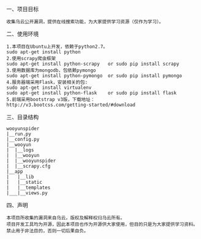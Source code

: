 一、项目目标

    收集乌云公开漏洞，提供在线搜索功能，为大家提供学习资源（仅作为学习）。
    

二、使用环境

    1.本项目在Ubuntu上开发，依赖于python2.7。
    sudo apt-get install python
    2.使用scrapy爬虫框架
    sudo apt-get install python-scrapy   or sudo pip install scrapy
    3.使用数据库为mongodb，包依赖pymongo
    sudo apt-get install python-pymongo  or sudo pip install pymongo
    4.服务器端采用Flask，安装相关的包:
    sudo apt-get install virtualenv
    sudo apt-get install python-flask    or sudo pip install flask
    5.前端采用bootstrap v3版，下载地址：
    http://v3.bootcss.com/getting-started/#download
    
三、目录结构

    wooyunspider
    |__run.py
    |__config.py
    |__wooyun
    |  |__logs
    |  |__wooyun
    |  |__wooyunspider
    |  |__scrapy.cfg
    |__app
    |   |__lib
    |   |__static
    |   |__templates
    |___|__views.py
   
   
四、声明

    本项目所收集的漏洞来自乌云，版权及解释权归乌云所有。
    项目开发工具均为开源，因此本项目也作为开源供大家使用，但目的只是为大家提供学习资料。
    禁止用于非法目的，否则一切后果自负。
